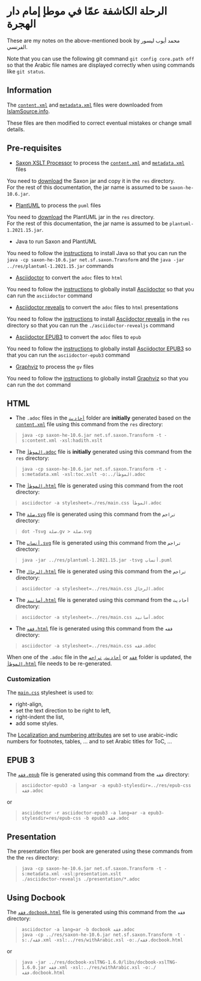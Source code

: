 # الرحلة الكاشفة عمّا في موطإ إمام دار الهجرة

These are my notes on the above-mentioned book by محمد أيوب ليسور الفرنسي.

Note that you can use the following git command `git config core.path off` so that the Arabic file names are displayed correctly when using commands like `git status`.

## Information

The [`content.xml`](./res/content.xml) and [`metadata.xml`](./res/metadata.xml) files were downloaded from [IslamSource.info](http://islamsource.azurewebsites.net/host.aspx?Page=hadithsource&hadithcollection=7&hadithtranslation=en-aisha_abdarahman_attarjumana_yaqub_johnson&hadithdisplay=Display).

These files are then modified to correct eventual mistakes or change small details.

## Pre-requisites

* [Saxon XSLT Processor](https://www.saxonica.com/welcome/welcome.xml) to process the [`content.xml`](./res/content.xml) and [`metadata.xml`](./res/metadata.xml) files

You need to [download](https://sourceforge.net/projects/saxon/files/Saxon-HE/10/Java/SaxonHE10-6J.zip/download) the Saxon jar and copy it in the `res` directory.  
For the rest of this documentation, the jar name is assumed to be `saxon-he-10.6.jar`.

* [PlantUML](https://plantuml.com) to process the `puml` files

You need to [download](https://github.com/plantuml/plantuml/releases/download/v1.2021.15/plantuml-1.2021.15.jar) the PlantUML jar in the `res` directory.  
For the rest of this documentation, the jar name is assumed to be `plantuml-1.2021.15.jar`.

* Java to run Saxon and PlantUML

You need to follow the [instructions](https://www.oracle.com/java/technologies/downloads/) to install Java so that you can run the `java -cp saxon-he-10.6.jar net.sf.saxon.Transform` and the `java -jar ../res/plantuml-1.2021.15.jar` commands

* [Asciidoctor](https://asciidoctor.org/) to convert the `adoc` files to `html`

You need to follow the [instructions](https://docs.asciidoctor.org/asciidoctor/latest/install/) to globally install [Asciidoctor](https://asciidoctor.org/) so that you can run the `asciidoctor` command

* [Asciidoctor revealjs](https://github.com/asciidoctor/asciidoctor-reveal.js) to convert the `adoc` files to `html` presentations

You need to follow the [instructions](https://docs.asciidoctor.org/reveal.js-converter/latest/setup/standalone-executable/) to install [Asciidoctor revealjs](https://github.com/asciidoctor/asciidoctor-reveal.js) in the `res` directory so that you can run the `./asciidoctor-revealjs` command

* [Asciidoctor EPUB3](https://github.com/asciidoctor/asciidoctor-epub3) to convert the `adoc` files to `epub`

You need to follow the [instructions](https://docs.asciidoctor.org/epub3-converter/latest/#getting-started) to globally install [Asciidoctor EPUB3](https://github.com/asciidoctor/asciidoctor-epub3) so that you can run the `asciidoctor-epub3` command

* [Graphviz](https://graphviz.org/) to process the `gv` files

You need to follow the [instructions](https://graphviz.org/download/) to globally install [Graphviz](https://graphviz.org/) so that you can run the `dot` command

## HTML

* The `.adoc` files in the [`أحاديث`](./أحاديث) folder are **initially** generated based on the [`content.xml`](./res/content.xml) file using this command from the `res` directory:

> `java -cp saxon-he-10.6.jar net.sf.saxon.Transform -t -s:content.xml -xsl:hadith.xslt`

* The [`الموطأ.adoc`](./الموطأ.adoc) file is **initially** generated using this command from the `res` directory:

> `java -cp saxon-he-10.6.jar net.sf.saxon.Transform -t -s:metadata.xml -xsl:toc.xslt -o:../الموطأ.adoc`

* The [`الموطأ.html`](./الموطأ.html) file is generated using this command from the root directory:

> `asciidoctor -a stylesheet=./res/main.css الموطأ.adoc`

* The [`صلة.svg`](./تراجم/صلة.svg) file is generated using this command from the `تراجم` directory:

> `dot -Tsvg صلة.gv > صلة.svg`

* The [`أنساب.svg`](./تراجم/أنساب.svg) file is generated using this command from the `تراجم` directory:

> `java -jar ../res/plantuml-1.2021.15.jar -tsvg أنساب.puml`

* The [`الرجال.html`](./تراجم/الرجال.html) file is generated using this command from the `تراجم` directory:

> `asciidoctor -a stylesheet=../res/main.css الرجال.adoc`

* The [`أسانيد.html`](./أحاديث/أسانيد.html) file is generated using this command from the `أحاديث` directory:

> `asciidoctor -a stylesheet=../res/main.css أسانيد.adoc`

* The [`فقه.html`](./فقه/فقه.html) file is generated using this command from the `فقه` directory:

> `asciidoctor -a stylesheet=../res/main.css فقه.adoc`

When one of the `.adoc` file in the [`أحاديث`](./أحاديث), [`تراجم`](./تراجم) or [`فقه`](./فقه) folder is updated, the [`الموطأ.html`](./الموطأ.html) file needs to be re-generated.

### Customization

The [`main.css`](./res/main.css) stylesheet is used to:
- right-align,
- set the text direction to be right to left,
- right-indent the list,
- add some styles.

The [Localization and numbering attributes](https://docs.asciidoctor.org/asciidoc/latest/attributes/document-attributes-ref/#builtin-attributes-i18n) are set to use arabic-indic numbers for footnotes, tables, ... and to set Arabic titles for ToC, ...

## EPUB 3

The [`فقه.epub`](./فقه/فقه.epub) file is generated using this command from the `فقه` directory:

> `asciidoctor-epub3 -a lang=ar -a epub3-stylesdir=../res/epub-css فقه.adoc`

or

> `asciidoctor -r asciidoctor-epub3 -a lang=ar -a epub3-stylesdir=res/epub-css -b epub3 فقه.adoc`

## Presentation

The presentation files per book are generated using these commands from the the `res` directory:

> `java -cp saxon-he-10.6.jar net.sf.saxon.Transform -t -s:metadata.xml -xsl:presentation.xslt`  
> `./asciidoctor-revealjs ./presentation/*.adoc`

## Using Docbook

The [`فقه.docbook.html`](./فقه/فقه.docbook.html) file is generated using this command from the `فقه` directory:

> `asciidoctor -a lang=ar -b docbook فقه.adoc`  
> `java -cp ../res/saxon-he-10.6.jar net.sf.saxon.Transform -t -s:./فقه.xml -xsl:../res/withArabic.xsl -o:./فقه.docbook.html`

or

> `java -jar ../res/docbook-xslTNG-1.6.0/libs/docbook-xslTNG-1.6.0.jar فقه.xml -xsl:../res/withArabic.xsl -o:./فقه.docbook.html`

